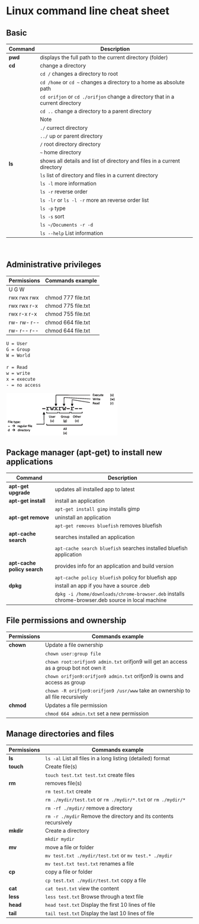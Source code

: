 # Linux command line cheat sheet

## Basic

| Command | Description                                                                   |
| ------- | ----------------------------------------------------------------------------- |
| **pwd** | displays the full path to the current directory (folder)                      |
| **cd**  | change a directory                                                            |
|         | `cd /` changes a directory to root                                            |
|         | `cd /home` or `cd ~` changes a directory to a home as absolute path           |
|         | `cd orifjon` or `cd ./orifjon` change a directory that in a current directory |
|         | `cd ..` change a directory to a parent directory                              |
|         | Note                                                                          |
|         | `./` currect directory                                                        |
|         | `../` up or parent directory                                                  |
|         | `/` root directory directory                                                  |
|         | `~` home directory                                                            |
| **ls**  | shows all details and list of directory and files in a current directory      |
|         | `ls` list of directory and files in a current directory                       |
|         | `ls -l` more information                                                      |
|         | `ls -r` reverse order                                                         |
|         | `ls -lr` or `ls -l -r` more an reverse order list                             |
|         | `ls -p` type                                                                  |
|         | `ls -s` sort                                                                  |
|         | `ls ~/Documents -r -d`                                                        |
|         | `ls --help` List information                                                  |

&nbsp;

## Administrative privileges

| Permissions | Commands example   |
| ----------- | ------------------ |
| U G W       |                    |
| rwx rwx rwx | chmod 777 file.txt |
| rwx rwx r-x | chmod 775 file.txt |
| rwx r-x r-x | chmod 755 file.txt |
| rw- rw- r-- | chmod 664 file.txt |
| rw- r-- r-- | chmod 644 file.txt |

    U = User
    G = Group
    W = World

    r = Read
    w = write
    x = execute
    - = no access

![linux permissions chart](images/linux-permissions-chart.png)

## Package manager (apt-get) to install new applications

| Command                     | Description                                                                                      |
| --------------------------- | ------------------------------------------------------------------------------------------------ |
| **apt-get upgrade**         | updates all installed app to latest                                                              |
| **apt-get install**         | install an application                                                                           |
|                             | `apt-get install gimp` installs gimp                                                             |
| **apt-get remove**          | uninstall an application                                                                         |
|                             | `apt-get removes bluefish` removes bluefish                                                      |
| **apt-cache search**        | searches installed an application                                                                |
|                             | `apt-cache search bluefish` searches installed bluefish application                              |
| **apt-cache policy search** | provides info for an application and build version                                               |
|                             | `apt-cache policy bluefish` policy for bluefish app                                              |
| **dpkg**                    | install an app if you have a source .deb                                                         |
|                             | `dpkg -i /home/downloads/chrome-browser.deb` installs chrome-browser.deb source in local machine |

## File permissions and ownership

| Permissions | Commands example                                                                      |
| ----------- | ------------------------------------------------------------------------------------- |
| **chown**   | Update a file ownership                                                               |
|             | `chown user:group file`                                                               |
|             | `chown root:orifjon9 admin.txt` orifjon9 will get an access as a group bot not own it |
|             | `chown orifjon9:orifjon9 admin.txt` orifjon9 is owns and access as group              |
|             | `chown -R orifjon9:orifjon9 /usr/www` take an ownership to all file recursively       |
| **chmod**   | Updates a file permission                                                             |
|             | `chmod 664 admin.txt` set a new permission                                            |

## Manage directories and files

| Permissions | Commands example                                                  |
| ----------- | ----------------------------------------------------------------- |
| **ls**      | `ls -al` List all files in a long listing (detailed) format       |
| **touch**   | Create file(s)                                                    |
|             | `touch test.txt test.txt` create files                            |
| **rm**      | removes file(s)                                                   |
|             | `rm test.txt` create                                              |
|             | `rm ./mydir/test.txt` or `rm ./mydir/*.txt` or `rm ./mydir/*`     |
|             | `rm -rf ./mydir/` remove a directory                              |
|             | `rm -r ./mydir` Remove the directory and its contents recursively |
| **mkdir**   | Create a directory                                                |
|             | `mkdir mydir`                                                     |
| **mv**      | move a file or folder                                             |
|             | `mv test.txt ./mydir/test.txt` or `mv test.* ./mydir`             |
|             | `mv test.txt test.txt` renames a file                             |
| **cp**      | copy a file or folder                                             |
|             | `cp test.txt ./mydir/test.txt` copy a file                        |
| **cat**     | `cat test.txt` view the content                                   |
| **less**    | `less test.txt` Browse through a text file                        |
| **head**    | `head test.txt` Display the first 10 lines of file                |
| **tail**    | `tail test.txt` Display the last 10 lines of file                 |
